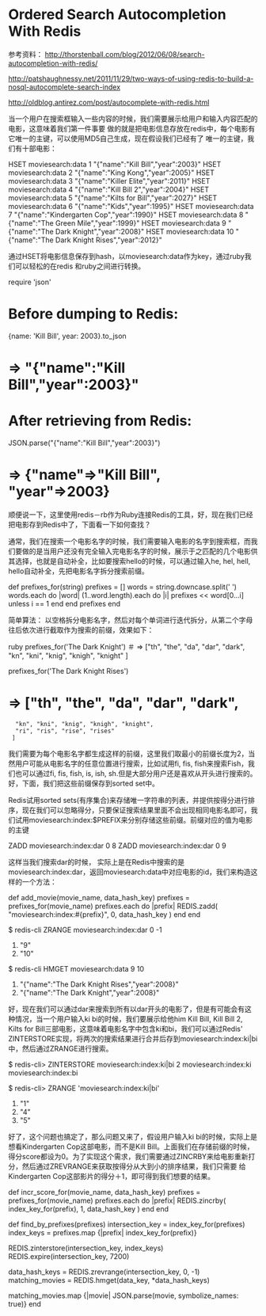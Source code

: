 # Ordered Search Autocompletion With Redis

参考资料：
http://thorstenball.com/blog/2012/06/08/search-autocompletion-with-redis/

http://patshaughnessy.net/2011/11/29/two-ways-of-using-redis-to-build-a-nosql-autocomplete-search-index

http://oldblog.antirez.com/post/autocomplete-with-redis.html


当一个用户在搜索框输入一些内容的时候，我们需要展示给用户和输入内容匹配的电影，这意味着我们第一件事要
做的就是把电影信息存放在redis中，每个电影有它唯一的主键，可以使用MD5自己生成，现在假设我们已经有了
唯一的主键，我们有十部电影：

HSET moviesearch:data 1 "{\"name\":\"Kill Bill\",\"year\":2003}"
HSET moviesearch:data 2 "{\"name\":\"King Kong\",\"year\":2005}"
HSET moviesearch:data 3 "{\"name\":\"Killer Elite\",\"year\":2011}"
HSET moviesearch:data 4 "{\"name\":\"Kill Bill 2\",\"year\":2004}"
HSET moviesearch:data 5 "{\"name\":\"Kilts for Bill\",\"year\":2027}"
HSET moviesearch:data 6 "{\"name\":\"Kids\",\"year\":1995}"
HSET moviesearch:data 7 "{\"name\":\"Kindergarten Cop\",\"year\":1990}"
HSET moviesearch:data 8 "{\"name\":\"The Green Mile\",\"year\":1999}"
HSET moviesearch:data 9 "{\"name\":\"The Dark Knight\",\"year\":2008}"
HSET moviesearch:data 10 "{\"name\":\"The Dark Knight Rises\",\"year\":2012}"

通过HSET将电影信息保存到hash，以moviesearch:data作为key，通过ruby我们可以轻松的在redis
和ruby之间进行转换。

require 'json'
# Before dumping to Redis:
{name: 'Kill Bill', year: 2003}.to_json
# => "{\"name\":\"Kill Bill\",\"year\":2003}"
# After retrieving from Redis:
JSON.parse("{\"name\":\"Kill Bill\",\"year\":2003}")
# => {"name"=>"Kill Bill", "year"=>2003}

顺便说一下，这里使用redis－rb作为Ruby连接Redis的工具，好，现在我们已经把电影存到Redis中了，下面看一下如何查找？

通常，我们在搜索一个电影名字的时候，我们需要输入电影的名字到搜索框，而我们要做的是当用户还没有完全输入完电影名字的时候，展示于之匹配的几个电影供其选择，也就是自动补全，比如要搜索hello的时候，可以通过输入he, hel, hell, hello自动补全，先把电影名字拆分搜索前缀。

def prefixes_for(string)
  prefixes = []
  words    = string.downcase.split(' ')
  words.each do |word|
    (1..word.length).each do |i| 
      prefixes << word[0...i] unless i == 1
    end
  end
  prefixes
end

简单算法： 以空格拆分电影名字，然后对每个单词进行迭代拆分，从第二个字母往后依次进行截取作为搜索的前缀，效果如下：

ruby prefixes_for('The Dark Knight')
＃ => ["th", "the", "da", "dar", "dark", 
    "kn", "kni", "knig", "knigh", "knight"
   ]


prefixes_for('The Dark Knight Rises')
# => ["th", "the", "da", "dar", "dark", 
      "kn", "kni", "knig", "knigh", "knight", 
      "ri", "ris", "rise", "rises"
     ]

我们需要为每个电影名字都生成这样的前缀，这里我们取最小的前缀长度为2，当然用户可能从电影名字的任意位置进行搜索，比如试用fi, fis, fish来搜索Fish，我们也可以通过fi, fis, fish, is, ish, sh.但是大部分用户还是喜欢从开头进行搜索的。好，下面，我们把这些前缀保存到sorted set中。

Redis试用sorted sets(有序集合)来存储唯一字符串的列表，并提供按得分进行排序，现在我们可以忽略得分，只要保证搜索结果里面不会出现相同电影名即可，我们试用moviesearch:index:$PREFIX来分别存储这些前缀。前缀对应的值为电影的主键

ZADD moviesearch:index:dar 0 8
ZADD moviesearch:index:dar 0 9

这样当我们搜索dar的时候， 实际上是在Redis中搜索的是moviesearch:index:dar，返回moviesearch:data中对应电影的id，我们来构造这样的一个方法：

def add_movie(movie_name, data_hash_key)
  prefixes = prefixes_for(movie_name)
  prefixes.each do |prefix|
    REDIS.zadd(
      "moviesearch:index:#{prefix}", 0, data_hash_key
    )
  end
end

$ redis-cli ZRANGE moviesearch:index:dar 0 -1
1) "9"
2) "10"

$ redis-cli HMGET moviesearch:data 9 10
1) "{\"name\":\"The Dark Knight Rises\",\"year\":2008}"
2) "{\"name\":\"The Dark Knight\",\"year\":2008}"

好，现在我们可以通过dar来搜索到所有以dar开头的电影了，但是有可能会有这种情况，当一个用户输入ki bi的时候，我们要展示给他him Kill Bill, Kill Bill 2, Kilts for Bill三部电影，这意味着电影名字中包含ki和bi，我们可以通过Redis' ZINTERSTORE实现，将两次的搜索结果进行合并后存到moviesearch:index:ki|bi中，然后通过ZRANGE进行搜索。

$ redis-cli> ZINTERSTORE moviesearch:index:ki|bi 
    2 moviesearch:index:ki moviesearch:index:bi

$ redis-cli> ZRANGE 'moviesearch:index:ki|bi'
1) "1"
2) "4"
3) "5"

好了，这个问题也搞定了，那么问题又来了，假设用户输入ki bi的时候，实际上是想看Kindergarten Cop这部电影，而不是Kill Bill。上面我们在存储前缀的时候，得分score都设为0。为了实现这个需求，我们需要通过ZINCRBY来给电影重新打分，然后通过ZREVRANGE来获取按得分从大到小的排序结果，我们只需要
给Kindergarten Cop这部影片的得分＋1，即可得到我们想要的结果。

def incr_score_for(movie_name, data_hash_key)
  prefixes    = prefixes_for(movie_name)
  prefixes.each do |prefix|
    REDIS.zincrby(
      index_key_for(prefix), 1, data_hash_key
    )
  end
end

def find_by_prefixes(prefixes)
  intersection_key = index_key_for(prefixes)
  index_keys       = prefixes.map {|prefix| index_key_for(prefix)}

  REDIS.zinterstore(intersection_key, index_keys)
  REDIS.expire(intersection_key, 7200)

  data_hash_keys  = REDIS.zrevrange(intersection_key, 0, -1)
  matching_movies = REDIS.hmget(data_key, *data_hash_keys)

  matching_movies.map {|movie| JSON.parse(movie, symbolize_names: true)}
end


